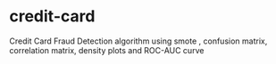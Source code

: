 # credit-card
Credit Card Fraud Detection algorithm using smote , confusion matrix, correlation matrix, density plots and ROC-AUC curve
